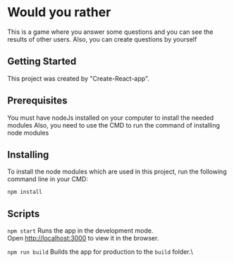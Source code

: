 # Would you rather
This is a game where you answer some questions and you can see the results of other users. Also, you can create questions by yourself

## Getting Started 

This project was created by "Create-React-app". 

## Prerequisites
You must have nodeJs installed on your computer to install the needed modules
Also, you need to use the CMD to run the command of installing node modules

## Installing
To install the node modules which are used in this project, run the following command line in your CMD:

`npm install`

## Scripts

`npm start`
Runs the app in the development mode.\
Open [http://localhost:3000](http://localhost:3000) to view it in the browser.

`npm run build`
Builds the app for production to the `build` folder.\


